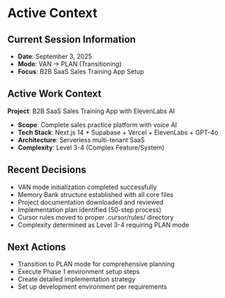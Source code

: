 # Active Context

## Current Session Information
- **Date**: September 3, 2025
- **Mode**: VAN → PLAN (Transitioning)
- **Focus**: B2B SaaS Sales Training App Setup

## Active Work Context
**Project**: B2B SaaS Sales Training App with ElevenLabs AI
- **Scope**: Complete sales practice platform with voice AI
- **Tech Stack**: Next.js 14 + Supabase + Vercel + ElevenLabs + GPT-4o
- **Architecture**: Serverless multi-tenant SaaS
- **Complexity**: Level 3-4 (Complex Feature/System)

## Recent Decisions
- VAN mode initialization completed successfully
- Memory Bank structure established with all core files
- Project documentation downloaded and reviewed
- Implementation plan identified (50-step process)
- Cursor rules moved to proper .cursor/rules/ directory
- Complexity determined as Level 3-4 requiring PLAN mode

## Next Actions
- Transition to PLAN mode for comprehensive planning
- Execute Phase 1 environment setup steps
- Create detailed implementation strategy
- Set up development environment per requirements
